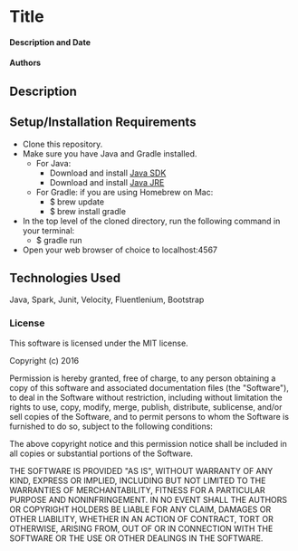 # Title

#### Description and Date

#### Authors

## Description

## Setup/Installation Requirements

* Clone this repository.
* Make sure you have Java and Gradle installed.
    * For Java:
        * Download and install [Java SDK](http://www.oracle.com/technetwork/java/javase/downloads/jdk8-downloads-2133151.html)
        * Download and install [Java JRE](http://www.java.com/en/)
    * For Gradle: if you are using Homebrew on Mac:
        * $ brew update
        * $ brew install gradle
* In the top level of the cloned directory, run the following command in your terminal:
    * $ gradle run
* Open your web browser of choice to localhost:4567

## Technologies Used

Java, Spark, Junit, Velocity, Fluentlenium, Bootstrap

### License

This software is licensed under the MIT license.

Copyright (c) 2016

Permission is hereby granted, free of charge, to any person obtaining a copy of this software and associated documentation files (the "Software"), to deal in the Software without restriction, including without limitation the rights to use, copy, modify, merge, publish, distribute, sublicense, and/or sell copies of the Software, and to permit persons to whom the Software is furnished to do so, subject to the following conditions:

The above copyright notice and this permission notice shall be included in all copies or substantial portions of the Software.

THE SOFTWARE IS PROVIDED "AS IS", WITHOUT WARRANTY OF ANY KIND, EXPRESS OR IMPLIED, INCLUDING BUT NOT LIMITED TO THE WARRANTIES OF MERCHANTABILITY, FITNESS FOR A PARTICULAR PURPOSE AND NONINFRINGEMENT. IN NO EVENT SHALL THE AUTHORS OR COPYRIGHT HOLDERS BE LIABLE FOR ANY CLAIM, DAMAGES OR OTHER LIABILITY, WHETHER IN AN ACTION OF CONTRACT, TORT OR OTHERWISE, ARISING FROM, OUT OF OR IN CONNECTION WITH THE SOFTWARE OR THE USE OR OTHER DEALINGS IN THE SOFTWARE.
